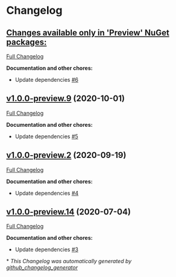 # Changelog

## [**Changes available only in 'Preview' NuGet packages:**](https://github.com/nanoframework/lib-nanoFramework.M5Stack/tree/HEAD)

[Full Changelog](https://github.com/nanoframework/lib-nanoFramework.M5Stack/compare/v1.0.0-preview.9...HEAD)

**Documentation and other chores:**

- Update dependencies [\#6](https://github.com/nanoframework/lib-nanoFramework.M5Stack/pull/6)

## [v1.0.0-preview.9](https://github.com/nanoframework/lib-nanoFramework.M5Stack/tree/v1.0.0-preview.9) (2020-10-01)

[Full Changelog](https://github.com/nanoframework/lib-nanoFramework.M5Stack/compare/v1.0.0-preview.2...v1.0.0-preview.9)

**Documentation and other chores:**

- Update dependencies [\#5](https://github.com/nanoframework/lib-nanoFramework.M5Stack/pull/5)

## [v1.0.0-preview.2](https://github.com/nanoframework/lib-nanoFramework.M5Stack/tree/v1.0.0-preview.2) (2020-09-19)

[Full Changelog](https://github.com/nanoframework/lib-nanoFramework.M5Stack/compare/v1.0.0-preview.14...v1.0.0-preview.2)

**Documentation and other chores:**

- Update dependencies [\#4](https://github.com/nanoframework/lib-nanoFramework.M5Stack/pull/4)

## [v1.0.0-preview.14](https://github.com/nanoframework/lib-nanoFramework.M5Stack/tree/v1.0.0-preview.14) (2020-07-04)

[Full Changelog](https://github.com/nanoframework/lib-nanoFramework.M5Stack/compare/94b85bc7ac8353d293055b1b2d9ce6d930f5bc52...v1.0.0-preview.14)

**Documentation and other chores:**

- Update dependencies [\#3](https://github.com/nanoframework/lib-nanoFramework.M5Stack/pull/3)



\* *This Changelog was automatically generated by [github_changelog_generator](https://github.com/github-changelog-generator/github-changelog-generator)*
